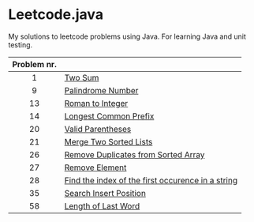 # Leetcode.java

My solutions to leetcode problems using Java. For learning Java and unit testing.

|Problem nr.||
|:--:|--|
| 1 | [Two Sum](app/src/main/java/twoSum/Solution.java) |
| 9 | [Palindrome Number](app/src/main/java/palindromeNumber/Solution.java) |
| 13 | [Roman to Integer](app/src/main/java/romanToInt/Solution.java) |
| 14 | [Longest Common Prefix](app/src/main/java/longestCommonPrefix/Solution.java) |
| 20 | [Valid Parentheses](app/src/main/java/validParentheses/Solution.java) |
| 21 | [Merge Two Sorted Lists](app/src/main/java/mergeTwoLists/Solution.java) |
| 26 | [Remove Duplicates from Sorted Array](app/src/main/java/removeDuplicates/Solution.java) |
| 27 | [Remove Element](app/src/main/java/removeElement/Solution.java) |
| 28 | [Find the index of the first occurence in a string](app/src/main/java/firstOccurence/Solution.java) |
| 35 | [Search Insert Position](app/src/main/java/searchInsert/Solution.java) |
| 58 | [Length of Last Word](app/src/main/java/lengthLastWord/Solution.java) |
